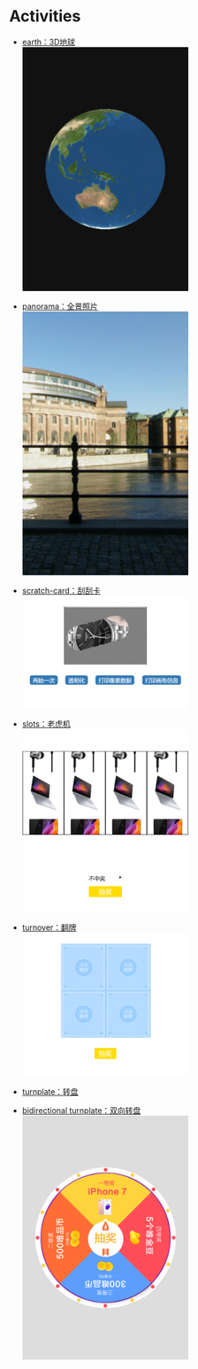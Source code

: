 # Activities
- [earth：3D地球](https://rrdawlx.github.io/Activities/earth/)  
  <img src="./common/imgs/earth.png" width="300" />

- [panorama：全景照片](https://rrdawlx.github.io/Activities/panorama/)  
  <img src="./common/imgs/panorama.png" width="300" />

- [scratch-card：刮刮卡](https://rrdawlx.github.io/Activities/scratch-card/)  
  <img src="./common/imgs/scratch-card.png" width="300" />

- [slots：老虎机](https://rrdawlx.github.io/Activities/slots/)  
  <img src="./common/imgs/slots.png" width="300" />

- [turnover：翻牌](https://rrdawlx.github.io/Activities/turnover/)  
  <img src="./common/imgs/turnover.png" width="300" />

- [turnplate：转盘](https://rrdawlx.github.io/Activities/turnplate/)  
- [bidirectional turnplate：双向转盘](https://rrdawlx.github.io/Activities/turnplate/bidirectional.html)  
  <img src="./common/imgs/turnplate.png" width="300" />

